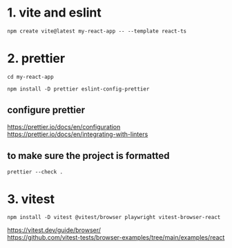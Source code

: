 # 1. vite and eslint
```
npm create vite@latest my-react-app -- --template react-ts
```
# 2. prettier
```
cd my-react-app
```
```
npm install -D prettier eslint-config-prettier 
```
## configure prettier
https://prettier.io/docs/en/configuration  
https://prettier.io/docs/en/integrating-with-linters
## to make sure the project is formatted
```
prettier --check .
```
# 3. vitest
```
npm install -D vitest @vitest/browser playwright vitest-browser-react 
```
https://vitest.dev/guide/browser/  
https://github.com/vitest-tests/browser-examples/tree/main/examples/react
